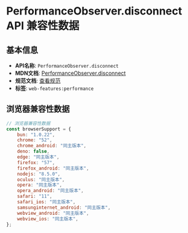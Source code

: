 # PerformanceObserver.disconnect API 兼容性数据

## 基本信息

- **API名称**: `PerformanceObserver.disconnect`
- **MDN文档**: [PerformanceObserver.disconnect](https://developer.mozilla.org/docs/Web/API/PerformanceObserver/disconnect)
- **规范文档**: [查看规范](https://w3c.github.io/performance-timeline/#dom-performanceobserver-disconnect)
- **标签**: `web-features:performance`

## 浏览器兼容性数据

```javascript
// 浏览器兼容性数据
const browserSupport = {
    bun: "1.0.22",
    chrome: "52",
    chrome_android: "同主版本",
    deno: false,
    edge: "同主版本",
    firefox: "57",
    firefox_android: "同主版本",
    nodejs: "8.5.0",
    oculus: "同主版本",
    opera: "同主版本",
    opera_android: "同主版本",
    safari: "11",
    safari_ios: "同主版本",
    samsunginternet_android: "同主版本",
    webview_android: "同主版本",
    webview_ios: "同主版本",
};

```

